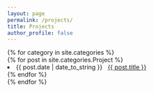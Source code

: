 ```yaml
---
layout: page
permalink: /projects/
title: Projects
author_profile: false
---
```



<div id="archives">
{% for category in site.categories %}
  <div class="archive-group">
{% for post in site.categories.Project %}
 <li><span>{{ post.date | date_to_string }}</span> &nbsp; <a href="{{ post.url }}">{{ post.title }}</a></li>
{% endfor %}
  </div>
{% endfor %}
</div>